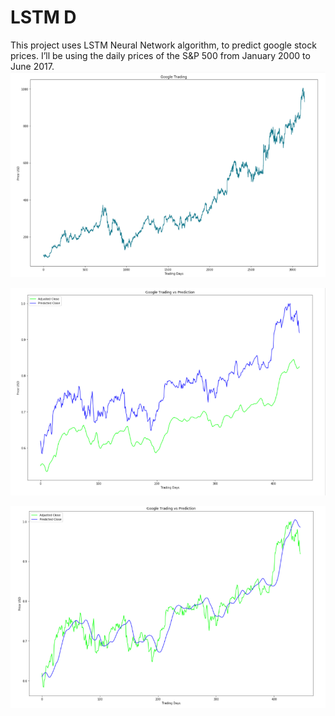 # LSTM D
This project uses LSTM Neural Network algorithm, to predict google stock prices. I’ll be using the daily prices of the S&P 500 from January 2000 to June 2017.
![full](/done.png)

![full](/done1.png)

![full](/done2.png)

